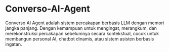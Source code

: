 # Converso-AI-Agent
Converso AI Agent adalah sistem percakapan  berbasis LLM dengan memori jangka panjang. Dengan kemampuan untuk mengingat, merangkum, dan merekonstruksi percakapan sebelumnya secara kontekstual,  cocok untuk membangun personal AI, chatbot dinamis, atau sistem asisten berbasis ingatan.
